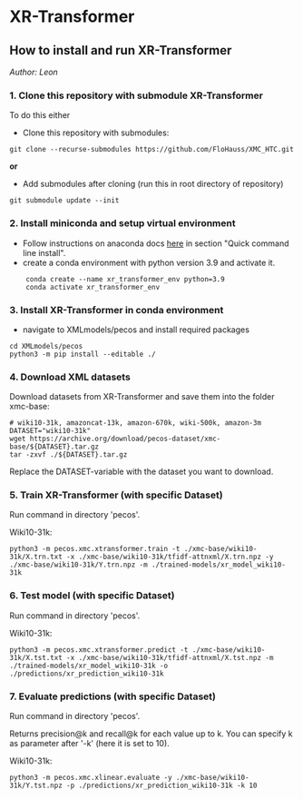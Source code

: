 # XR-Transformer
## How to install and run XR-Transformer
*Author: Leon*

### 1. Clone this repository with submodule XR-Transformer
To do this either

- Clone this repository with submodules:
``` 
git clone --recurse-submodules https://github.com/FloHauss/XMC_HTC.git
```
**or** 
- Add submodules after cloning (run this in root directory of repository)
```
git submodule update --init
```

### 2. Install miniconda and setup virtual environment
- Follow instructions on anaconda docs [here](https://docs.anaconda.com/free/miniconda/index.html) in section "Quick command line install". 
- create a conda environment with python version 3.9 and activate it.
```
    conda create --name xr_transformer_env python=3.9
    conda activate xr_transformer_env
```

### 3. Install XR-Transformer in conda environment
- navigate to XMLmodels/pecos and install required packages
```
cd XMLmodels/pecos
python3 -m pip install --editable ./
```

### 4. Download XML datasets
Download datasets from XR-Transformer and save them into the folder xmc-base:
```
# wiki10-31k, amazoncat-13k, amazon-670k, wiki-500k, amazon-3m
DATASET="wiki10-31k"
wget https://archive.org/download/pecos-dataset/xmc-base/${DATASET}.tar.gz
tar -zxvf ./${DATASET}.tar.gz
```

Replace the DATASET-variable with the dataset you want to download. 

### 5. Train XR-Transformer (with specific Dataset)
Run command in directory 'pecos'.

Wiki10-31k:
```
python3 -m pecos.xmc.xtransformer.train -t ./xmc-base/wiki10-31k/X.trn.txt -x ./xmc-base/wiki10-31k/tfidf-attnxml/X.trn.npz -y ./xmc-base/wiki10-31k/Y.trn.npz -m ./trained-models/xr_model_wiki10-31k
```

### 6. Test model (with specific Dataset)
Run command in directory 'pecos'.

Wiki10-31k:
```
python3 -m pecos.xmc.xtransformer.predict -t ./xmc-base/wiki10-31k/X.tst.txt -x ./xmc-base/wiki10-31k/tfidf-attnxml/X.tst.npz -m ./trained-models/xr_model_wiki10-31k -o ./predictions/xr_prediction_wiki10-31k
```

### 7. Evaluate predictions (with specific Dataset)
Run command in directory 'pecos'.

Returns precision@k and recall@k for each value up to k. You can specify k as parameter after '-k' (here it is set to 10).

Wiki10-31k:
```
python3 -m pecos.xmc.xlinear.evaluate -y ./xmc-base/wiki10-31k/Y.tst.npz -p ./predictions/xr_prediction_wiki10-31k -k 10
```


